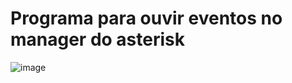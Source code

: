 # Programa para ouvir eventos no manager do asterisk


![image](https://user-images.githubusercontent.com/48540103/130167267-39abdb39-32ef-41e7-8de2-9d66b53357e8.png)
